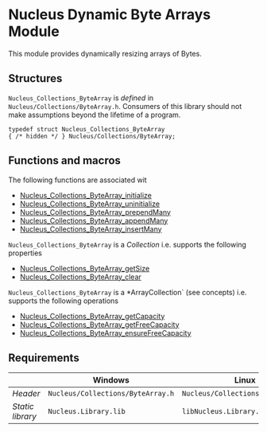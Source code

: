 # Nucleus Dynamic Byte Arrays Module
This module provides dynamically resizing arrays of Bytes.

## Structures
`Nucleus_Collections_ByteArray` is *defined* in `Nucleus/Collections/ByteArray.h`.
Consumers of this library should not make assumptions beyond the lifetime of a program.

```
typedef struct Nucleus_Collections_ByteArray
{ /* hidden */ } Nucleus/Collections/ByteArray;
```

## Functions and macros
The following functions are associated wit

- [Nucleus_Collections_ByteArray_initialize](Nucleus_Collections_ByteArray_initialize.md)
- [Nucleus_Collections_ByteArray_uninitialize](Nucleus_Collections_ByteArray_uninitialize^.md)
- [Nucleus_Collections_ByteArray_prependMany](Nucleus_Collections_ByteArray_prependMany.md)
- [Nucleus_Collections_ByteArray_appendMany](Nucleus_Collections_ByteArray_appendMany.md)
- [Nucleus_Collections_ByteArray_insertMany](Nucleus_Collections_ByteArray_insertMany.md)

`Nucleus_Collections_ByteArray` is a *Collection* i.e. supports the following properties

- [Nucleus_Collections_ByteArray_getSize](Nucleus_Collections_[Collection-Type]_getSize.md)
- [Nucleus_Collections_ByteArray_clear](Nucleus_Collections_[Collection-Type]_clear.md)

`Nucleus_Collections_ByteArray` is a *ArrayCollection` (see concepts) i.e. supports the following operations

- [Nucleus_Collections_ByteArray_getCapacity](Nucleus_Collections_[Array-Collection-Type]_getCapacity.md)
- [Nucleus_Collections_ByteArray_getFreeCapacity](Nucleus_Collections_[Array-Collection-Type]_getFreeCapacity.md)
- [Nucleus_Collections_ByteArray_ensureFreeCapacity](Nucleus_Collections_[Array-Collection-Type]_ensureFreeCapacity.md)

## Requirements

|                      | Windows                           | Linux                             |
|----------------------|-----------------------------------|-----------------------------------|
| *Header*             | `Nucleus/Collections/ByteArray.h` | `Nucleus/Collections/ByteArray.h` |
| *Static library*     | `Nucleus.Library.lib`             | `libNucleus.Library.a`            |
